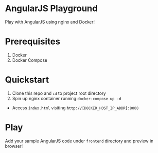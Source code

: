 # AngularJS Playground
Play with AngularJS using nginx and Docker!

#  Prerequisites
1. Docker
2. Docker Compose

# Quickstart
1. Clone this repo and `cd` to project root directory
2. Spin up nginx container running `docker-compose up -d`
  - Access `index.html` visiting `http://[DOCKER_HOST_IP_ADDR]:8000`

# Play
Add your sample AngularJS code under `frontend` directory and preview in browser!
